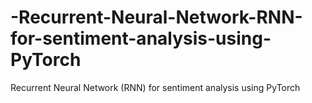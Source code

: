 # -Recurrent-Neural-Network-RNN-for-sentiment-analysis-using-PyTorch
 Recurrent Neural Network (RNN) for sentiment analysis using PyTorch
